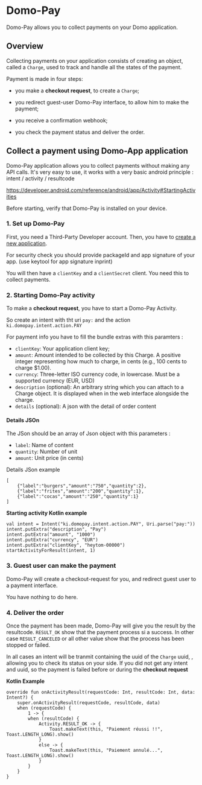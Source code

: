# Domo-Pay

Domo-Pay allows you to collect payments on your Domo application.

## Overview

Collecting payments on your application consists of creating an object, called a `Charge`, used to track and handle all the states of the payment.

Payment is made in four steps:

- you make a **checkout request**, to create a `Charge`;

- you redirect guest-user Domo-Pay interface, to allow him to make the payment;

- you receive a confirmation webhook;

- you check the payment status and deliver the order.

## Collect a payment using Domo-App application

Domo-Pay application allows you to collect payments without making any API calls.
It's very easy to use, it works with a very basic android principle : intent / activity / resultcode

https://developer.android.com/reference/android/app/Activity#StartingActivities

Before starting, verify that Domo-Pay is installed on your device.

### 1. Set up Domo-Pay

First, you need a Third-Party Developer account. Then, you have to [create a new application](https://manager.domo.ki/my-applications/create).

For security check you should provide packageId and app signature of your app.
(use keytool for app signature inprint)

You will then have a `clientKey` and a `clientSecret` client. You need this to collect payments.

### 2. Starting Domo-Pay activity

To make a **checkout request**, you have to start a Domo-Pay Activity.

So create an intent with tht uri `pay:` and the action `ki.domopay.intent.action.PAY`

For payment info you have to fill the bundle extras with this paramters :

-   `clientKey`: Your application client key;
-   `amount`: Amount intended to be collected by this Charge. A positive integer representing how much to charge, in cents (e.g., 100 cents to charge $1.00).
-   `currency`: Three-letter ISO currency code, in lowercase. Must be a supported currency (EUR, USD) 
-   `description` (optional): An arbitrary string which you can attach to a Charge object. It is displayed when in the web interface alongside the charge.
-  `details` (optional): A json with the detail of order content

#### Details JSOn

The JSon should be an array of Json object with this parameters :
- `label`: Name of content
- `quantity`: Number of unit
- `amount`: Unit price (in cents)

Details JSon example

    [
	    {"label":"burgers","amount":"750","quantity":2},
	    {"label":"frites","amount":"200","quantity":1},
	    {"label":"cocas","amount":"250","quantity":1}
	]

**Starting activity Kotlin example**


    val intent = Intent("ki.domopay.intent.action.PAY", Uri.parse("pay:"))
    intent.putExtra("description", "Pay")
    intent.putExtra("amount", "1000")
    intent.putExtra("currency", "EUR")
    intent.putExtra("clientKey", "heytom-00000")
    startActivityForResult(intent, 1)


### 3. Guest user can make the payment

Domo-Pay will create a checkout-request for you, and redirect guest user to a payment interface.

You have nothing to do here.

### 4. Deliver the order

Once the payment has been made, Domo-Pay will give you the result by the resultcode.
`RESULT_OK` show that the payment process si a success. In other case `RESULT_CANCELED` or all other value show that the process has been stopped or failed.

In all cases an intent will be tranmit containing the uuid of the `Charge` uuid, , allowing you to check its status on your side. 
If you did not get any intent and uuid, so the payment is failed before or during the **checkout request**

**Kotlin Example**

    override fun onActivityResult(requestCode: Int, resultCode: Int, data: Intent?) {
        super.onActivityResult(requestCode, resultCode, data)
        when (requestCode) {
            1 -> {
            when (resultCode) {
                Activity.RESULT_OK -> {
                    Toast.makeText(this, "Paiement réussi !!", Toast.LENGTH_LONG).show()
                }
                else -> {
                    Toast.makeText(this, "Paiement annulé...", Toast.LENGTH_LONG).show()
                }
            }
        }
    }

